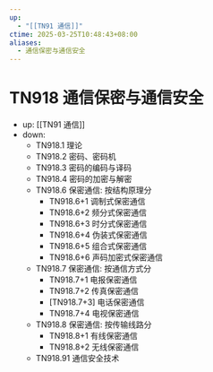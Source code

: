 ```yaml
---
up:
  - "[[TN91 通信]]"
ctime: 2025-03-25T10:48:43+08:00
aliases:
  - 通信保密与通信安全
---
```


# TN918 通信保密与通信安全

- up: [[TN91 通信]]
- down:	
	- TN918.1 理论
	- TN918.2 密码、密码机
	- TN918.3 密码的编码与译码
	- TN918.4 密码的加密与解密
	- TN918.6 保密通信: 按结构原理分
		- TN918.6+1 调制式保密通信
		- TN918.6+2 频分式保密通信
		- TN918.6+3 时分式保密通信
		- TN918.6+4 伪装式保密通信
		- TN918.6+5 组合式保密通信
		- TN918.6+6 声码加密式保密通信
	- TN918.7 保密通信: 按通信方式分
		- TN918.7+1 电报保密通信
		- TN918.7+2 传真保密通信
		- [TN918.7+3] 电话保密通信
		- TN918.7+4 电视保密通信
	- TN918.8 保密通信: 按传输线路分
		- TN918.8+1 有线保密通信
		- TN918.8+2 无线保密通信
	- TN918.91 通信安全技术
	
